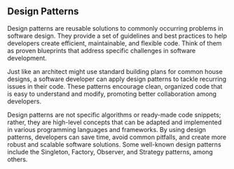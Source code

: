 
## Design Patterns

Design patterns are reusable solutions to commonly occurring problems in software design. They provide a set of guidelines and best practices to help developers create efficient, maintainable, and flexible code. Think of them as proven blueprints that address specific challenges in software development.

Just like an architect might use standard building plans for common house designs, a software developer can apply design patterns to tackle recurring issues in their code. These patterns encourage clean, organized code that is easy to understand and modify, promoting better collaboration among developers.

Design patterns are not specific algorithms or ready-made code snippets; rather, they are high-level concepts that can be adapted and implemented in various programming languages and frameworks. By using design patterns, developers can save time, avoid common pitfalls, and create more robust and scalable software solutions. Some well-known design patterns include the Singleton, Factory, Observer, and Strategy patterns, among others.